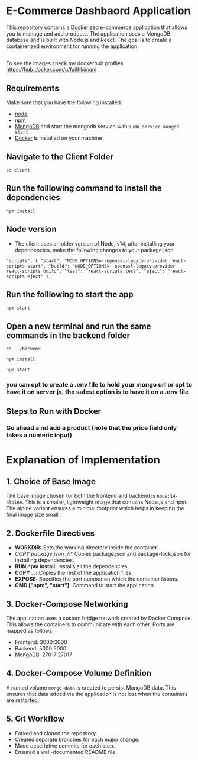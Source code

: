 # E-Commerce Dashbaord Application
This repository contains a Dockerized e-commerce application that allows you to manage and add products. The application uses a MongoDB database and is built with Node.js and React. The goal is to create a containerized environment for running the application.
##
To see the images check my dockerhub profiles
https://hub.docker.com/u/faithkimani

## Requirements
Make sure that you have the following installed:
- [node](https://www.digitalocean.com/community/tutorials/how-to-install-node-js-on-ubuntu-18-04) 
- npm 
- [MongoDB](https://docs.mongodb.com/manual/tutorial/install-mongodb-on-ubuntu/) and start the mongodb service with `sudo service mongod start`
- [Docker](https://docs.docker.com/engine/install/) is installed on your machine

## Navigate to the Client Folder 
 `cd client`

## Run the folllowing command to install the dependencies 
 `npm install`

## Node version
- The client uses an older version of Node, v14, after installing your dependencies, make the following changes to your package.json

` "scripts": {
  "start": "NODE_OPTIONS=--openssl-legacy-provider react-scripts start",
  "build": "NODE_OPTIONS=--openssl-legacy-provider react-scripts build",
  "test": "react-scripts test",
  "eject": "react-scripts eject"
  }, `

## Run the folllowing to start the app
 `npm start`

## Open a new terminal and run the same commands in the backend folder
 `cd ../backend`

 `npm install`

 `npm start`

 ### you can opt to create a .env file to hold your mongo url or opt to have it on server.js, the safest option is to have it on a .env file

 ## Steps to Run with Docker

 ### Go ahead a nd add a product (note that the price field only takes a numeric input)


 # Explanation of Implementation

## 1. Choice of Base Image
The base image chosen for both the frontend and backend is `node:14-alpine`. This is a smaller, lightweight image that contains Node.js and npm. The alpine variant ensures a minimal footprint which helps in keeping the final image size small.

## 2. Dockerfile Directives
- **WORKDIR:** Sets the working directory inside the container.
- **COPY package*.json ./:** Copies package.json and package-lock.json for installing dependencies.
- **RUN npm install:** Installs all the dependencies.
- **COPY . .:** Copies the rest of the application files.
- **EXPOSE:** Specifies the port number on which the container listens.
- **CMD ["npm", "start"]:** Command to start the application.

## 3. Docker-Compose Networking
The application uses a custom bridge network created by Docker Compose. This allows the containers to communicate with each other. Ports are mapped as follows:
- Frontend: 3000:3000
- Backend: 5000:5000
- MongoDB: 27017:27017

## 4. Docker-Compose Volume Definition
A named volume `mongo-data` is created to persist MongoDB data. This ensures that data added via the application is not lost when the containers are restarted.

## 5. Git Workflow
- Forked and cloned the repository.
- Created separate branches for each major change.
- Made descriptive commits for each step.
- Ensured a well-documented README file.


